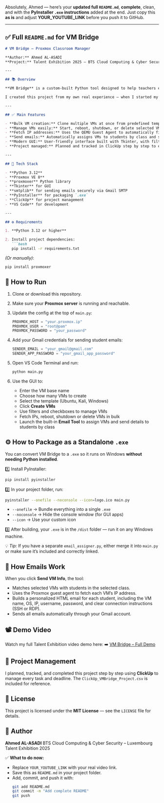 Absolutely, Ahmed — here’s your **updated full `README.md`**, **complete**, clean, and with the **PyInstaller `.exe` instructions** added at the end.
Just copy this **as is** and adjust **YOUR\_YOUTUBE\_LINK** before you push it to GitHub.

---

## ✅ **Full `README.md` for VM Bridge**

````markdown
# VM Bridge – Proxmox Classroom Manager

**Author:** Ahmed AL-ASADI  
**Project:** Talent Exhibition 2025 – BTS Cloud Computing & Cyber Security

---

## 📚 Overview

**VM Bridge** is a custom-built Python tool designed to help teachers easily deploy, manage, and share virtual machines for students in a classroom environment using **Proxmox VE**.

I created this project from my own real experience — when I started my IT studies, my teachers asked us to buy powerful PCs for running multiple virtual machines. Many students, including myself, couldn’t afford expensive hardware. **VM Bridge** solves this problem by letting the teacher handle everything on the Proxmox server and distribute ready-to-use VMs to students with just a few clicks.

---

## ✅ Main Features

- **Bulk VM creation:** Clone multiple VMs at once from predefined templates.
- **Manage VMs easily:** Start, reboot, shutdown, or delete selected VMs in bulk.
- **Fetch IP addresses:** Uses the QEMU Guest Agent to automatically find and display each VM’s real IPv4 address.
- **Send emails:** Automatically assigns VMs to students by class and sends each student a personalized email with their VM access details and connection instructions.
- **Modern GUI:** User-friendly interface built with Tkinter, with filters, search bar, styled buttons, and a live results log.
- **Project managed:** Planned and tracked in ClickUp step by step to ensure clear task flow.

---

## 🧰 Tech Stack

- **Python 3.12**
- **Proxmox VE 8**
- **proxmoxer** Python library
- **Tkinter** for GUI
- **smtplib** for sending emails securely via Gmail SMTP
- **PyInstaller** for packaging `.exe`
- **ClickUp** for project management
- **VS Code** for development

---

## ⚙️ Requirements

1. **Python 3.12 or higher**

2. Install project dependencies:
   ```bash
   pip install -r requirements.txt
````

*(Or manually)*:

```bash
pip install proxmoxer
```


## 🚀 How to Run

1. Clone or download this repository.

2. Make sure your **Proxmox server** is running and reachable.

3. Update the config at the top of `main.py`:

   ```python
   PROXMOX_HOST = "your.proxmox.ip"
   PROXMOX_USER = "root@pam"
   PROXMOX_PASSWORD = "your_password"
   ```

4. Add your Gmail credentials for sending student emails:

   ```python
   SENDER_EMAIL = "your_gmail@gmail.com"
   SENDER_APP_PASSWORD = "your_gmail_app_password"
   ```

5. Open VS Code Terminal and run:

   ```bash
   python main.py
   ```

6. Use the GUI to:

   * Enter the VM base name
   * Choose how many VMs to create
   * Select the template (Ubuntu, Kali, Windows)
   * Click **Create VMs**
   * Use filters and checkboxes to manage VMs
   * Fetch IPs, reboot, shutdown or delete VMs in bulk
   * Launch the built-in **Email Tool** to assign VMs and send details to students by class


## ⚙️ How to Package as a Standalone `.exe`

You can convert VM Bridge to a `.exe` so it runs on Windows **without needing Python installed**.

1️⃣ Install PyInstaller:

```bash
pip install pyinstaller
```

2️⃣ In your project folder, run:

```bash
pyinstaller --onefile --noconsole --icon=logo.ico main.py
```

* `--onefile` → Bundle everything into a single `.exe`
* `--noconsole` → Hide the console window (for GUI apps)
* `--icon` → Use your custom icon

3️⃣ After building, your `.exe` is in the `/dist` folder — run it on any Windows machine.

💡 *Tip:* If you have a separate `email_assigner.py`, either merge it into `main.py` or make sure it’s included and correctly linked.


## 📧 How Emails Work

When you click **Send VM Info**, the tool:

* Matches selected VMs with students in the selected class.
* Uses the Proxmox guest agent to fetch each VM’s IP address.
* Builds a personalized HTML email for each student, including the VM name, OS, IP, username, password, and clear connection instructions (SSH or RDP).
* Sends all emails automatically through your Gmail account.


## 📽️ Demo Video

Watch my full Talent Exhibition video demo here:
➡️ [VM Bridge – Full Demo](https://youtu.be/Z9bfUtOjHhk)


## 📂 Project Management

I planned, tracked, and completed this project step by step using **ClickUp** to manage every task and deadline.
The `ClickUp_VMBridge_Project.csv` is included for reference.


## 📄 License

This project is licensed under the **MIT License** — see the `LICENSE` file for details.


## 🙌 Author

**Ahmed AL-ASADI**
BTS Cloud Computing & Cyber Security – Luxembourg Talent Exhibition 2025


✅ **What to do now:**  
- Replace `YOUR_YOUTUBE_LINK` with your real video link.  
- Save this as `README.md` in your project folder.  
- Add, commit, and push it with:
  ```bash
  git add README.md
  git commit -m "Add complete README"
  git push
````

